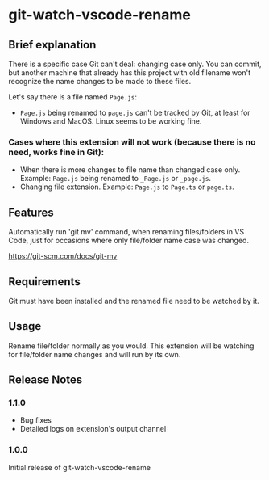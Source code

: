 # git-watch-vscode-rename

## Brief explanation
There is a specific case Git can't deal: changing case only.
You can commit, but another machine that already has this project with old filename won't recognize the name changes to be made to these files.

Let's say there is a file named `Page.js`:
- `Page.js` being renamed to `page.js` can't be tracked by Git, at least for Windows and MacOS. Linux seems to be working fine.

### Cases where this extension will not work (because there is no need, works fine in Git):
- When there is more changes to file name than changed case only. Example: `Page.js` being renamed to `_Page.js` or `_page.js`.
- Changing file extension. Example: `Page.js` to `Page.ts` or `page.ts`.

## Features

Automatically run 'git mv' command, when renaming files/folders in VS Code, just for occasions where only file/folder name case was changed.

https://git-scm.com/docs/git-mv

## Requirements

Git must have been installed and the renamed file need to be watched by it.

## Usage

Rename file/folder normally as you would. This extension will be watching for file/folder name changes and will run by its own.

## Release Notes

### 1.1.0

- Bug fixes
- Detailed logs on extension's output channel

### 1.0.0

Initial release of git-watch-vscode-rename
